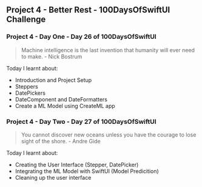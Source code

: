 ## Project 4 - Better Rest - 100DaysOfSwiftUI Challenge

### Project 4 - Day One - Day 26 of 100DaysOfSwiftUI

> Machine intelligence is the last invention that humanity will ever need to make. - Nick Bostrum

Today I learnt about: 
- Introduction and Project Setup
- Steppers
- DatePickers
- DateComponent and DateFormatters
- Create a ML Model using CreateML app

### Project 4 - Day Two - Day 27 of 100DaysOfSwiftUI

> You cannot discover new oceans unless you have the courage to lose sight of the shore. - Andre Gide

Today I learnt about:
- Creating the User Interface (Stepper, DatePicker)
- Integrating the ML Model with SwiftUI (Model Predicition)
- Cleaning up the user interface
